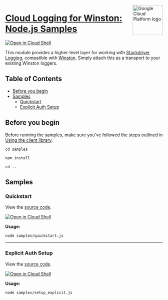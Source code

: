 [//]: # "This README.md file is auto-generated, all changes to this file will be lost."
[//]: # "To regenerate it, use `python -m synthtool`."
<img src="https://avatars2.githubusercontent.com/u/2810941?v=3&s=96" alt="Google Cloud Platform logo" title="Google Cloud Platform" align="right" height="96" width="96"/>

# [Cloud Logging for Winston: Node.js Samples](https://github.com/googleapis/nodejs-logging-winston)

[![Open in Cloud Shell][shell_img]][shell_link]

This module provides a higher-level layer for working with
[Stackdriver Logging](https://cloud.google.com/logging/docs), compatible with
[Winston](https://www.npmjs.com/package/winston). Simply attach this as a
transport to your existing Winston loggers.

## Table of Contents

* [Before you begin](#before-you-begin)
* [Samples](#samples)
  * [Quickstart](#quickstart)
  * [Explicit Auth Setup](#explicit-auth-setup)

## Before you begin

Before running the samples, make sure you've followed the steps outlined in
[Using the client library](https://github.com/googleapis/nodejs-logging-winston#using-the-client-library).

`cd samples`

`npm install`

`cd ..`

## Samples



### Quickstart

View the [source code](https://github.com/googleapis/nodejs-logging-winston/blob/main/samples/quickstart.js).

[![Open in Cloud Shell][shell_img]](https://console.cloud.google.com/cloudshell/open?git_repo=https://github.com/googleapis/nodejs-logging-winston&page=editor&open_in_editor=samples/quickstart.js,samples/README.md)

__Usage:__


`node samples/quickstart.js`


-----




### Explicit Auth Setup

View the [source code](https://github.com/googleapis/nodejs-logging-winston/blob/main/samples/setup_explicit.js).

[![Open in Cloud Shell][shell_img]](https://console.cloud.google.com/cloudshell/open?git_repo=https://github.com/googleapis/nodejs-logging-winston&page=editor&open_in_editor=samples/setup_explicit.js,samples/README.md)

__Usage:__


`node samples/setup_explicit.js`






[shell_img]: https://gstatic.com/cloudssh/images/open-btn.png
[shell_link]: https://console.cloud.google.com/cloudshell/open?git_repo=https://github.com/googleapis/nodejs-logging-winston&page=editor&open_in_editor=samples/README.md
[product-docs]: https://cloud.google.com/logging
